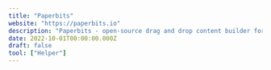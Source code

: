 ```yaml
---
title: "Paperbits"
website: "https://paperbits.io"
description: "Paperbits - open-source drag and drop content builder for web apps. Developers will integrate it into their product to empower"
date: 2022-10-01T00:00:00.000Z
draft: false
tool: ["Helper"]
---
```

